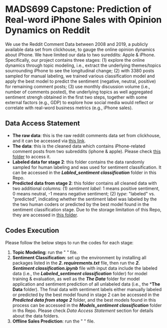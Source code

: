 # MADS699 Capstone: Prediction of Real-word iPhone Sales with Opinion Dynamics on Reddit

We use the Reddit Comment Data between 2008 and 2019, a publicly available data set from clickhouse, to gauge the online opinion dynamics about iPhone. We have limited our data to two sureddits: Apple & iPhone. Specifically, our project contains three stages: (1) explore the online dynamics through topic modeling, i.e.,   extract the underlying themes/topics sourrounding iPhone to see the longitudinal change; (2) with 3380 posts sampled for manual labeling, we trained various classification model and apply the best model to predict the sentiment (negative, neutral, positive) for remaining comment posts; (3) use monthly discussion volume (i.e., number of comments posted), the underlying topics as well aggregated sentiment strengh obtained in the first two steps, together with some external factors (e.g., GDP) to explore how social media would reflect or correlate with real-word business metrics (e.g., iPhone sales).

## Data Access Statement
- **The raw data**: this is the raw reddit comments data set from clickhouse, and it can be accessed via [this link](https://clickhouse.com/docs/en/getting-started/example-datasets/reddit-comments).  
- **The data**: this is the cleaned data which contains iPhone-related comment posts from two subreddits (iphone & apple). Please check [this folder](https://drive.google.com/drive/folders/10toX4JXv3NHkC5owntA7LWuxKkyROyIe?usp=sharing) to access it. 
- **Labeled data for stage 2**: this folder contains the data randomly sampled for human labeling and was used for sentiment classification. It can be accessed in the ***Labled_sentiment classification*** folder in this Repo.    
- **Predicted data from stage 2**:  this folder contains all cleaned data with two additional columns: (1) *sentiment label*: 1 means positive sentiment, 0 means neutral, -1 means negative sentiment; (2) *type*: "labeled" vs. "predicted", indicating whether the sentiment label was labeled by the the two human coders or predicted by the best model found in the sentiment classification stage. Due to the storage limitation of this Repo, they are accessed in [this folder](https://drive.google.com/drive/folders/1-ybm8bWPhP7-qCwKiNedACQkUJA2WbLN?usp=sharing).  

## Codes Execution 
Please follow the below steps to run the codes for each stage:

1. **Topic Modeling**: run the " " file.
2. **Sentiment Classification**: set up the environment by installing all packages listed in the ***2. requirements.txt*** file, then run the ***2. Sentiment classification.ipynb*** file with input data include the labeled data (i.e., the ***Labeled_sentiment classification*** folder) for model training & evaluation, as well as the ***The Data*** folder for model application and sentiment prediction of all unlabeled data (i.e., the ***The Data** folder). The final data with sentiment labels either manually labeled or predicted by the best model found in stage 2 can be accessed in the ***Predicted data from stage 2*** folder, and the best models found in this process can be accessed in the ***Models_sentiment classification*** folder in ths Repo. Please check *Data Access Statement* section for details about the data folders.
3. **Offline Sales Prediction**: run the " " file.

